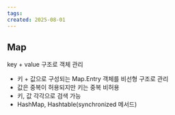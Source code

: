 ```yaml
---
tags: 
created: 2025-08-01
---
```

## Map
key + value 구조로 객체 관리
- 키 + 값으로 구성되는 Map.Entry 객체를 비선형 구조로 관리
- 값은 중복이 허용되지만 키는 중복 비허용
- 키, 값 각각으로 검색 가능
- HashMap, Hashtable(synchronized 메서드)